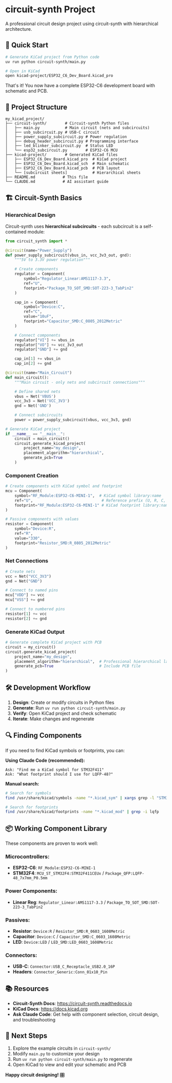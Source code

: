 # circuit-synth Project

A professional circuit design project using circuit-synth with hierarchical architecture.

## 🚀 Quick Start

```bash
# Generate KiCad project from Python code
uv run python circuit-synth/main.py

# Open in KiCad
open kicad-project/ESP32_C6_Dev_Board.kicad_pro
```

That's it! You now have a complete ESP32-C6 development board with schematic and PCB.

## 📁 Project Structure

```
my_kicad_project/
├── circuit-synth/        # Circuit-synth Python files
│   ├── main.py           # Main circuit (nets and subcircuits)
│   ├── usb_subcircuit.py # USB-C circuit
│   ├── power_supply_subcircuit.py # Power regulation
│   ├── debug_header_subcircuit.py # Programming interface
│   ├── led_blinker_subcircuit.py  # Status LED
│   └── esp32_subcircuit.py        # ESP32-C6 MCU
├── kicad-project/        # Generated KiCad files
│   ├── ESP32_C6_Dev_Board.kicad_pro  # KiCad project
│   ├── ESP32_C6_Dev_Board.kicad_sch  # Main schematic
│   ├── ESP32_C6_Dev_Board.kicad_pcb  # PCB layout
│   └── [subcircuit sheets]           # Hierarchical sheets
├── README.md            # This file
└── CLAUDE.md            # AI assistant guide
```

## 🏗️ Circuit-Synth Basics

### Hierarchical Design

Circuit-synth uses **hierarchical subcircuits** - each subcircuit is a self-contained module:

```python
from circuit_synth import *

@circuit(name="Power_Supply")
def power_supply_subcircuit(vbus_in, vcc_3v3_out, gnd):
    """5V to 3.3V power regulation"""

    # Create components
    regulator = Component(
        symbol="Regulator_Linear:AMS1117-3.3",
        ref="U",
        footprint="Package_TO_SOT_SMD:SOT-223-3_TabPin2"
    )

    cap_in = Component(
        symbol="Device:C",
        ref="C",
        value="10uF",
        footprint="Capacitor_SMD:C_0805_2012Metric"
    )

    # Connect components
    regulator["VI"] += vbus_in
    regulator["VO"] += vcc_3v3_out
    regulator["GND"] += gnd

    cap_in[1] += vbus_in
    cap_in[2] += gnd

@circuit(name="Main_Circuit")
def main_circuit():
    """Main circuit - only nets and subcircuit connections"""

    # Define shared nets
    vbus = Net('VBUS')
    vcc_3v3 = Net('VCC_3V3')
    gnd = Net('GND')

    # Connect subcircuits
    power = power_supply_subcircuit(vbus, vcc_3v3, gnd)

# Generate KiCad project
if __name__ == "__main__":
    circuit = main_circuit()
    circuit.generate_kicad_project(
        project_name="my_design",
        placement_algorithm="hierarchical",
        generate_pcb=True
    )
```

### Component Creation

```python
# Create components with KiCad symbol and footprint
mcu = Component(
    symbol="RF_Module:ESP32-C6-MINI-1",  # KiCad symbol library:name
    ref="U",                              # Reference prefix (U, R, C, etc.)
    footprint="RF_Module:ESP32-C6-MINI-1" # KiCad footprint library:name
)

# Passive components with values
resistor = Component(
    symbol="Device:R",
    ref="R",
    value="330",
    footprint="Resistor_SMD:R_0805_2012Metric"
)
```

### Net Connections

```python
# Create nets
vcc = Net("VCC_3V3")
gnd = Net("GND")

# Connect to named pins
mcu["VDD"] += vcc
mcu["VSS"] += gnd

# Connect to numbered pins
resistor[1] += vcc
resistor[2] += gnd
```

### Generate KiCad Output

```python
# Generate complete KiCad project with PCB
circuit = my_circuit()
circuit.generate_kicad_project(
    project_name="my_design",
    placement_algorithm="hierarchical",  # Professional hierarchical layout
    generate_pcb=True                    # Include PCB file
)
```

## 🛠️ Development Workflow

1. **Design**: Create or modify circuits in Python files
2. **Generate**: Run `uv run python circuit-synth/main.py`
3. **Verify**: Open KiCad project and check schematic
4. **Iterate**: Make changes and regenerate

## 🔍 Finding Components

If you need to find KiCad symbols or footprints, you can:

**Using Claude Code (recommended):**
```
Ask: "Find me a KiCad symbol for STM32F411"
Ask: "What footprint should I use for LQFP-48?"
```

**Manual search:**
```bash
# Search for symbols
find /usr/share/kicad/symbols -name "*.kicad_sym" | xargs grep -l "STM32"

# Search for footprints
find /usr/share/kicad/footprints -name "*.kicad_mod" | grep -i lqfp
```

## 📦 Working Component Library

These components are proven to work well:

### Microcontrollers:
- **ESP32-C6**: `RF_Module:ESP32-C6-MINI-1`
- **STM32F4**: `MCU_ST_STM32F4:STM32F411CEUx` / `Package_QFP:LQFP-48_7x7mm_P0.5mm`

### Power Components:
- **Linear Reg**: `Regulator_Linear:AMS1117-3.3` / `Package_TO_SOT_SMD:SOT-223-3_TabPin2`

### Passives:
- **Resistor**: `Device:R` / `Resistor_SMD:R_0603_1608Metric`
- **Capacitor**: `Device:C` / `Capacitor_SMD:C_0603_1608Metric`
- **LED**: `Device:LED` / `LED_SMD:LED_0603_1608Metric`

### Connectors:
- **USB-C**: `Connector:USB_C_Receptacle_USB2.0_16P`
- **Headers**: `Connector_Generic:Conn_01x10_Pin`

## 📚 Resources

- **Circuit-Synth Docs**: https://circuit-synth.readthedocs.io
- **KiCad Docs**: https://docs.kicad.org
- **Ask Claude Code**: Get help with component selection, circuit design, and troubleshooting

## 🚀 Next Steps

1. Explore the example circuits in `circuit-synth/`
2. Modify `main.py` to customize your design
3. Run `uv run python circuit-synth/main.py` to regenerate
4. Open KiCad to view and edit your schematic and PCB

**Happy circuit designing!** 🎛️
